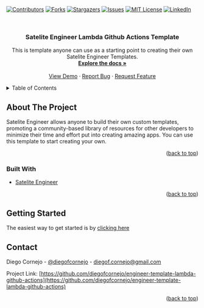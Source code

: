 <div id="top"></div>

<!-- PROJECT SHIELDS -->
[![Contributors][contributors-shield]][contributors-url]
[![Forks][forks-shield]][forks-url]
[![Stargazers][stars-shield]][stars-url]
[![Issues][issues-shield]][issues-url]
[![MIT License][license-shield]][license-url]
[![LinkedIn][linkedin-shield]][linkedin-url]



<!-- PROJECT LOGO -->
<br />
<div align="center">

<h3 align="center">Satelite Engineer Lambda Github Actions Template</h3>

  <p align="center">
    This is template anyone can use as a starting point to creating their own Satelite Engineer Templates.
    <br />
    <a href="https://github.com/diegofcornejo/engineer-template-lambda-github-actions"><strong>Explore the docs »</strong></a>
    <br />
    <br />
    <a href="https://github.com/diegofcornejo/engineer-template-lambda-github-actions">View Demo</a>
    ·
    <a href="https://github.com/diegofcornejo/engineer-template-lambda-github-actions/issues">Report Bug</a>
    ·
    <a href="https://github.com/diegofcornejo/engineer-template-lambda-github-actions/issues">Request Feature</a>
  </p>
</div>



<!-- TABLE OF CONTENTS -->
<details>
  <summary>Table of Contents</summary>
  <ol>
    <li>
      <a href="#about-the-project">About The Project</a>
      <ul>
        <li><a href="#built-with">Built With</a></li>
      </ul>
    </li>
    <li>
      <a href="#getting-started">Getting Started</a>
    </li>
    <li><a href="#contact">Contact</a></li>
  </ol>
</details>



<!-- ABOUT THE PROJECT -->
## About The Project

Satelite Engineer allows anyone to build their own custom templates, promoting a community-based library of resources for other developers to minimize their time and effort put into creating amazing apps.  You can use this template to start creating your own.

<p align="right">(<a href="#top">back to top</a>)</p>

### Built With

* [Satelite Engineer](https://github.com/satelite-digital/engineer)

<p align="right">(<a href="#top">back to top</a>)</p>


<!-- GETTING STARTED -->
## Getting Started

The easiest way to get started is by [clicking here](https://github.com/satelite-digital/engineer-template/generate)

<!-- CONTACT -->
## Contact

Diego Cornejo - [@diegofcornejo](https://twitter.com/diegofcornejo) - diegof.cornejo@gmail.com

Project Link: [https://github.com/diegofcornejo/engineer-template-lambda-github-actions](https://github.com/diegofcornejo/engineer-template-lambda-github-actions)

<p align="right">(<a href="#top">back to top</a>)</p>

<!-- MARKDOWN LINKS & IMAGES -->
<!-- https://www.markdownguide.org/basic-syntax/#reference-style-links -->
[contributors-shield]: https://img.shields.io/github/contributors/diegofcornejo/engineer-template-lambda-github-actions.svg?style=for-the-badge
[contributors-url]: https://github.com/diegofcornejo/engineer-template-lambda-github-actions/graphs/contributors
[forks-shield]: https://img.shields.io/github/forks/diegofcornejo/engineer-template-lambda-github-actions.svg?style=for-the-badge
[forks-url]: https://github.com/diegofcornejo/engineer-template-lambda-github-actions/network/members
[stars-shield]: https://img.shields.io/github/stars/diegofcornejo/engineer-template-lambda-github-actions.svg?style=for-the-badge
[stars-url]: https://github.com/diegofcornejo/engineer-template-lambda-github-actions/stargazers
[issues-shield]: https://img.shields.io/github/issues/diegofcornejo/engineer-template-lambda-github-actions.svg?style=for-the-badge
[issues-url]: https://github.com/diegofcornejo/engineer-template-lambda-github-actions/issues
[license-shield]: https://img.shields.io/github/license/diegofcornejo/engineer-template-lambda-github-actions.svg?style=for-the-badge
[license-url]: https://github.com/diegofcornejo/engineer-template-lambda-github-actions/blob/master/LICENSE.txt
[linkedin-shield]: https://img.shields.io/badge/-LinkedIn-black.svg?style=for-the-badge&logo=linkedin&colorB=555
[linkedin-url]: https://www.linkedin.com/in/erick-ruano-fullstack
[product-screenshot]: images/screenshot.png